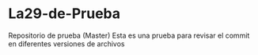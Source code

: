 # La29-de-Prueba
Repositorio de prueba (Master)
Esta es una prueba para revisar el commit en diferentes versiones de archivos
